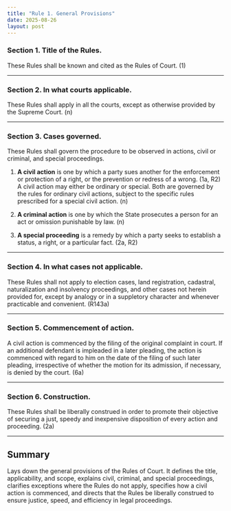 ```yaml
---
title: "Rule 1. General Provisions"
date: 2025-08-26
layout: post
---
```


### Section 1. Title of the Rules.  
These Rules shall be known and cited as the Rules of Court. (1)

---

### Section 2. In what courts applicable.  
These Rules shall apply in all the courts, except as otherwise provided by the Supreme Court. (n)

---

### Section 3. Cases governed.  
These Rules shall govern the procedure to be observed in actions, civil or criminal, and special proceedings.

1. **A civil action** is one by which a party sues another for the enforcement or protection of a right, or the prevention or redress of a wrong. (1a, R2)  
   A civil action may either be ordinary or special. Both are governed by the rules for ordinary civil actions, subject to the specific rules prescribed for a special civil action. (n)

2. **A criminal action** is one by which the State prosecutes a person for an act or omission punishable by law. (n)

3. **A special proceeding** is a remedy by which a party seeks to establish a status, a right, or a particular fact. (2a, R2)

---

### Section 4. In what cases not applicable.  
These Rules shall not apply to election cases, land registration, cadastral, naturalization and insolvency proceedings, and other cases not herein provided for, except by analogy or in a suppletory character and whenever practicable and convenient. (R143a)

---

### Section 5. Commencement of action.  
A civil action is commenced by the filing of the original complaint in court. If an additional defendant is impleaded in a later pleading, the action is commenced with regard to him on the date of the filing of such later pleading, irrespective of whether the motion for its admission, if necessary, is denied by the court. (6a)

---

### Section 6. Construction.  
These Rules shall be liberally construed in order to promote their objective of securing a just, speedy and inexpensive disposition of every action and proceeding. (2a)

---

## Summary
Lays down the general provisions of the Rules of Court. It defines the title, applicability, and scope, explains civil, criminal, and special proceedings, clarifies exceptions where the Rules do not apply, specifies how a civil action is commenced, and directs that the Rules be liberally construed to ensure justice, speed, and efficiency in legal proceedings.
